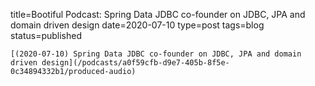 
title=Bootiful Podcast: Spring Data JDBC co-founder on JDBC, JPA and domain driven design
date=2020-07-10
type=post
tags=blog
status=published
~~~~~~
[(2020-07-10) Spring Data JDBC co-founder on JDBC, JPA and domain driven design](/podcasts/a0f59cfb-d9e7-405b-8f5e-0c34894332b1/produced-audio) 
            